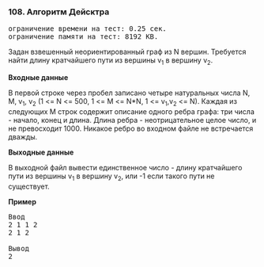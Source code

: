 ﻿### 108. Алгоритм Дейсктра

<pre>ограничение времени на тест: 0.25 сек.
ограничение памяти на тест: 8192 KB.</pre>

Задан взвешенный неориентированный граф из N вершин. Требуется найти длину кратчайшего пути из вершины v<sub>1</sub> в вершину v<sub>2</sub>.

**Входные данные**

В первой строке через пробел записано четыре натуральных числа N, M, v<sub>1</sub>, v<sub>2</sub> (1 <= N <= 500, 1 <= M <= N*N, 1 <= v<sub>1</sub>,v<sub>2</sub> <= N). 
Каждая из следующих M строк содержит описание одного ребра графа: три числа - начало, конец и длина. Длина ребра - неотрицательное целое число, и не превосходит 1000. 
Никакое ребро во входном файле не встречается дважды.

**Выходные данные**

В выходной файл вывести единственное число - длину кратчайшего пути из вершины v<sub>1</sub> в вершину v<sub>2</sub>, или -1 если такого пути не существует.

**Пример**

<pre>Ввод
2 1 1 2 
2 1 2

Вывод
2</pre>
